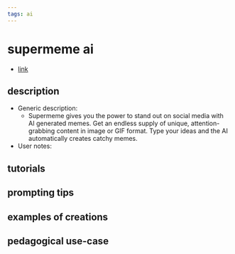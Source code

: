 ```yaml
---
tags: ai 
---
```



# supermeme ai


* [link](https://app.supermeme.ai/text-to-meme?via=ewqo5q8u4tye38u96ttg)

## description
* Generic description: 
    * Supermeme gives you the power to stand out on social media with AI generated memes. Get an endless supply of unique, attention-grabbing content in image or GIF format. Type your ideas and the AI automatically creates catchy memes.
* User notes:

## tutorials

## prompting tips

## examples of creations 

## pedagogical use-case 